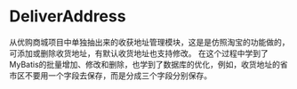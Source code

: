 # DeliverAddress
从优购商城项目中单独抽出来的收获地址管理模块，这是是仿照淘宝的功能做的，可添加或删除收货地址，有默认收货地址也支持修改。
在这个过程中学到了MyBatis的批量增加、修改和删除，也学到了数据库的优化，例如，收货地址的省市区不要用一个字段去保存，而是分成三个字段分别保存。

